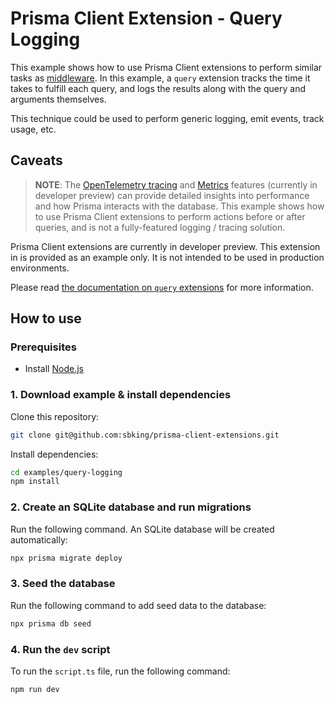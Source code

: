# Prisma Client Extension - Query Logging

This example shows how to use Prisma Client extensions to perform similar tasks as [middleware](https://www.prisma.io/docs/concepts/components/prisma-client/middleware). In this example, a `query` extension tracks the time it takes to fulfill each query, and logs the results along with the query and arguments themselves.

This technique could be used to perform generic logging, emit events, track usage, etc.

## Caveats

> **NOTE**: The [OpenTelemetry tracing](https://www.prisma.io/docs/concepts/components/prisma-client/opentelemetry-tracing) and [Metrics](https://www.prisma.io/docs/concepts/components/prisma-client/metrics) features (currently in developer preview) can provide detailed insights into performance and how Prisma interacts with the database. This example shows how to use Prisma Client extensions to perform actions before or after queries, and is not a fully-featured logging / tracing solution.

Prisma Client extensions are currently in developer preview. This extension in is provided as an example only. It is not intended to be used in production environments.

Please read [the documentation on `query` extensions](https://www.prisma.io/docs/concepts/components/prisma-client/client-extensions/query) for more information.

## How to use

### Prerequisites

- Install [Node.js](https://nodejs.org/en/download/)

### 1. Download example & install dependencies

Clone this repository:

```sh
git clone git@github.com:sbking/prisma-client-extensions.git
```

Install dependencies:

```sh
cd examples/query-logging
npm install
```

### 2. Create an SQLite database and run migrations

Run the following command. An SQLite database will be created automatically:

```sh
npx prisma migrate deploy
```

### 3. Seed the database

Run the following command to add seed data to the database:

```sh
npx prisma db seed
```

### 4. Run the `dev` script

To run the `script.ts` file, run the following command:

```sh
npm run dev
```
